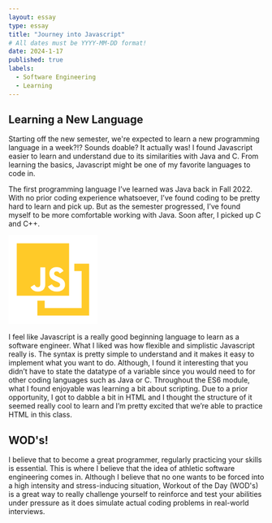 ```yaml
---
layout: essay
type: essay
title: "Journey into Javascript"
# All dates must be YYYY-MM-DD format!
date: 2024-1-17
published: true
labels:
  - Software Engineering
  - Learning
---
```


## Learning a New Language ##

Starting off the new semester, we're expected to learn a new programming language in a week?!? Sounds doable? It actually was! I found Javascript easier to learn and understand due to its similarities with Java and C. From learning the basics, Javascript might be one of my favorite languages to code in. 

The first programming language I’ve learned was Java back in Fall 2022. With no prior coding experience whatsoever, I’ve found coding to be pretty hard to learn and pick up. But as the semester progressed, I’ve found myself to be more comfortable working with Java. Soon after, I picked up C and C++. 

<img width="175px" 
     class="rounded float-start pe-4" 
     src="../img/javascript-map-1.png" >

I feel like Javascript is a really good beginning language to learn as a software engineer. 
 What I liked was how flexible and simplistic Javascript really is. The syntax is pretty simple to understand and it makes it easy to implement what you want to do. Although, I found it interesting that you didn’t have to state the datatype of a variable since you would need to for other coding languages such as Java or C. Throughout the ES6 module, what I found enjoyable was learning a bit about scripting. Due to a prior opportunity, I got to dabble a bit in HTML and I thought the structure of it seemed really cool to learn and I’m pretty excited that we’re able to practice HTML in this class. 

## WOD's! ##

I believe that to become a great programmer, regularly practicing your skills is essential. This is where I believe that the idea of athletic software engineering comes in. Although I believe that no one wants to be forced into a high intensity and stress-inducing situation, Workout of the Day (WOD's) is a great way to really challenge yourself to reinforce and test your abilities under pressure as it does simulate actual coding problems in real-world interviews. 



